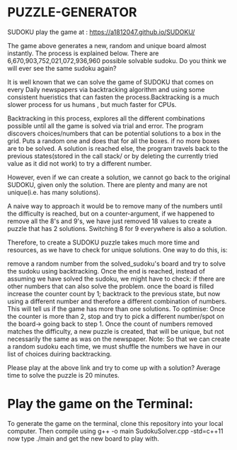 # PUZZLE-GENERATOR
SUDOKU
play the game at : https://a1812047.github.io/SUDOKU/

The game above generates a new, random and unique board almost instantly. The process is explained below. There are 6,670,903,752,021,072,936,960 possible solvable sudoku. Do you think we will ever see the same sudoku again?

It is well known that we can solve the game of SUDOKU that comes on every Daily newspapers via backtracking algorithm and using some consistent hueristics that can fasten the process.Backtracking is a much slower process for us humans , but much faster for CPUs.

Backtracking in this process, explores all the different combinations possible until all the game is solved via trial and error. The program discovers choices/numbers that can be potential solutions to a box in the grid. Puts a random one and does that for all the boxes. if no more boxes are to be solved. A solution is reached else, the program travels back to the previous states(stored in the call stack/ or by deleting the currently tried value as it did not work) to try a different number.

However, even if we can create a solution, we cannot go back to the original SUDOKU, given only the solution. There are plenty and many are not unique(i.e. has many solutions).

A naive way to approach it would be to remove many of the numbers until the difficulty is reached, but on a counter-argument, if we happened to remove all the 8's and 9's, we have just removed 18 values to create a puzzle that has 2 solutions. Switching 8 for 9 everywhere is also a solution.

Therefore, to create a SUDOKU puzzle takes much more time and resources, as we have to check for unique solutions. One way to do this, is:

remove a random number from the solved_sudoku's board and try to solve the sudoku using backtracking. Once the end is reached, instead of assuming we have solved the sudoku, we might have to check: if there are other numbers that can also solve the problem.
once the board is filled increase the counter count by 1;
backtrack to the previous state, but now using a different number and therefore a different combination of numbers. This will tell us if the game has more than one solutions.
To optimise: Once the counter is more than 2, stop and try to pick a different number/spot on the board-> going back to step 1.
Once the count of numbers removed matches the difficulty, a new puzzle is created, that will be unique, but not necessarily the same as was on the newspaper.
Note: So that we can create a random sudoku each time, we must shuffle the numbers we have in our list of choices duiring backtracking.

Please play at the above link and try to come up with a solution? Average time to solve the puzzle is 20 minutes.

# Play the game on the Terminal: 
  To generate the game on the terminal, clone this repository into your local computer. 
  Then compile using g++ -o main SudokuSolver.cpp -std=c++11
  now type ./main and get the new board to play with. 
